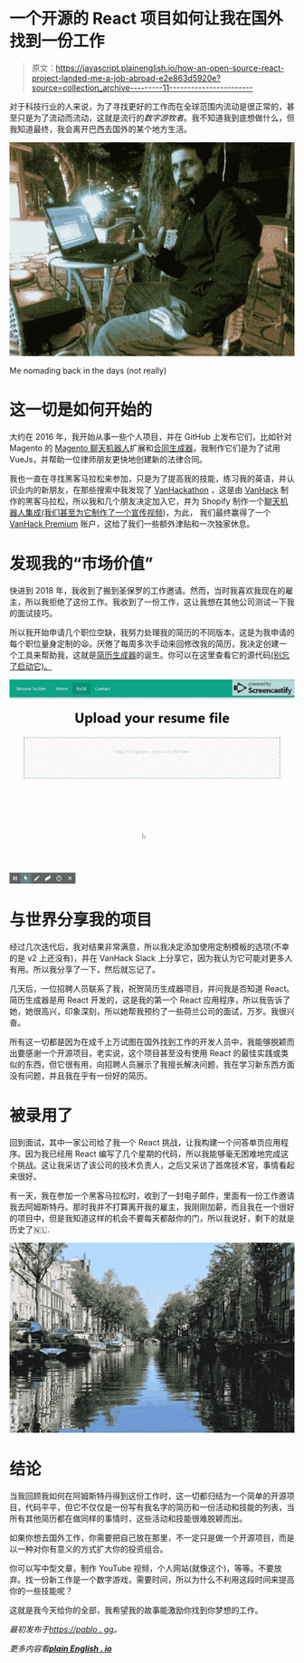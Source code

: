 # 一个开源的 React 项目如何让我在国外找到一份工作

> 原文：<https://javascript.plainenglish.io/how-an-open-source-react-project-landed-me-a-job-abroad-e2e863d5920e?source=collection_archive---------11----------------------->

对于科技行业的人来说，为了寻找更好的工作而在全球范围内流动是很正常的，甚至只是为了流动而流动，这就是流行的*数字游牧者*。我不知道我到底想做什么，但我知道最终，我会离开巴西去国外的某个地方生活。

![](img/657e8532190ce3cbcf0735c54f90338b.png)

Me nomading back in the days (not really)

# 这一切是如何开始的

大约在 2016 年，我开始从事一些个人项目，并在 GitHub 上发布它们，比如针对 Magento 的 [Magento 聊天机器人](https://github.com/blopa/Magento-Chatbot)扩展和[合同生成器](https://github.com/blopa/Contract-Builder/)，我制作它们是为了试用 VueJs，并帮助一位律师朋友更快地创建新的法律合同。

我也一直在寻找黑客马拉松来参加，只是为了提高我的技能，练习我的英语，并认识业内的新朋友，在那些搜索中我发现了 [VanHackathon](https://blog.vanhack.com/blog/the-vanhackathon/) ，这是由 [VanHack](http://vanhack.com/) 制作的黑客马拉松，所以我和几个朋友决定加入它，并为 Shopify 制作一个[聊天机器人集成(我们甚至为它制作了一个](https://github.com/VanHackathon/botStoreGenesis)[宣传视频](https://www.youtube.com/watch?v=4RnIj8g8vDw))，为此， 我们最终赢得了一个 [VanHack Premium](https://vanhack.com/premium) 账户，这给了我们一些额外津贴和一次独家休息。

# 发现我的“市场价值”

快进到 2018 年，我收到了搬到圣保罗的工作邀请。然而，当时我喜欢我现在的雇主，所以我拒绝了这份工作。我收到了一份工作，这让我想在其他公司测试一下我的面试技巧。

所以我开始申请几个职位空缺，我努力处理我的简历的不同版本，这是为我申请的每个职位量身定制的😫。厌倦了每周多次手动来回修改我的简历，我决定创建一个工具来帮助我，这就是[简历生成器](https://resume-builder.js.org/)的诞生。你可以在这里查看它的源代码[(别忘了启动它)。](https://github.com/blopa/Resume-Builder)

![](img/1bdb5179c1e3def405fa4c03583ae5c1.png)

# 与世界分享我的项目

经过几次迭代后，我对结果非常满意，所以我决定添加使用定制模板的选项(不幸的是 v2 上还没有)，并在 VanHack Slack 上分享它，因为我认为它可能对更多人有用。所以我分享了一下，然后就忘记了。

几天后，一位招聘人员联系了我，祝贺简历生成器项目，并问我是否知道 React。简历生成器是用 React 开发的，这是我的第一个 React 应用程序，所以我告诉了她，她很高兴，印象深刻，所以她帮我预约了一些荷兰公司的面试，万岁。我很兴奋。

所有这一切都是因为在成千上万试图在国外找到工作的开发人员中，我能够脱颖而出要感谢一个开源项目，老实说，这个项目甚至没有使用 React 的最佳实践或类似的东西，但它很有用，向招聘人员展示了我擅长解决问题，我在学习新东西方面没有问题，并且我在乎有一份好的简历。

# 被录用了

回到面试，其中一家公司给了我一个 React 挑战，让我构建一个问答单页应用程序。因为我已经用 React 编写了几个星期的代码，所以我能够毫无困难地完成这个挑战。这让我采访了该公司的技术负责人，之后又采访了首席技术官，事情看起来很好。

有一天，我在参加一个黑客马拉松时，收到了一封电子邮件，里面有一份工作邀请我去阿姆斯特丹。那时我并不打算离开我的雇主，我刚刚加薪，而且我在一个很好的项目中，但是我知道这样的机会不要每天都敲你的门，所以我说好，剩下的就是历史了🇳🇱.

![](img/3a7cd54ffce514f4953d39207e3d1589.png)

# 结论

当我回顾我如何在阿姆斯特丹得到这份工作时，这一切都归结为一个简单的开源项目，代码平平，但它不仅仅是一份写有我名字的简历和一份活动和技能的列表，当所有其他简历都在做同样的事情时，这些活动和技能很难脱颖而出。

如果你想去国外工作，你需要把自己放在那里，不一定只是做一个开源项目，而是以一种对你有意义的方式扩大你的投资组合。

你可以写中型文章，制作 YouTube 视频，个人网站(就像这个)，等等。不要放弃。找一份新工作是一个数字游戏，需要时间，所以为什么不利用这段时间来提高你的一些技能呢？

这就是我今天给你的全部，我希望我的故事能激励你找到你梦想的工作。

*最初发布于*[*https://pablo . gg*](https://pablo.gg/en/blog/coding/how-an-open-source-project-landed-me-a-job-abroad/)*。*

*更多内容看*[***plain English . io***](http://plainenglish.io)